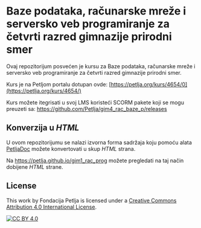 # Baze podataka, računarske mreže i serversko veb programiranje za četvrti razred gimnazije prirodni smer 

Ovaj repozitorijum posvećen je kursu za Baze podataka, računarske mreže i serversko veb programiranje za četvrti razred gimnazije prirodni smer. 

Kurs je na Petljom portalu dotupan ovde: [https://petlja.org/kurs/4654/0](https://petlja.org/kurs/4654/)

Kurs možete itegrisati u svoj LMS koristeći SCORM pakete koji se mogu preuzeti sa: https://github.com/Petlja/gim4_rac_baze_p/releases

## Konverzija u *HTML*

U ovom repozitorijumu se nalazi izvorna forma sadržaja koju pomoću alata [PetljaDoc](https://github.com/Petlja/PetljaDoc) možete konvertovati u skup *HTML* strana.

Na https://petlja.github.io/gim1_rac_prog možete pregledati na taj način dobijene *HTML* strane.

## License

This work by Fondacija Petlja is licensed under a
[Creative Commons Attribution 4.0 International License][cc-by].

[![CC BY 4.0][cc-by-image]][cc-by]

[cc-by]: http://creativecommons.org/licenses/by/4.0/
[cc-by-image]: https://i.creativecommons.org/l/by/4.0/88x31.png

